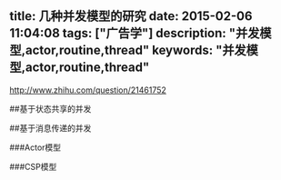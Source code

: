 title: 几种并发模型的研究
date: 2015-02-06 11:04:08
tags: ["广告学"]
description: "并发模型,actor,routine,thread"
keywords: "并发模型,actor,routine,thread"
---

http://www.zhihu.com/question/21461752

##基于状态共享的并发

##基于消息传递的并发


###Actor模型


###CSP模型

